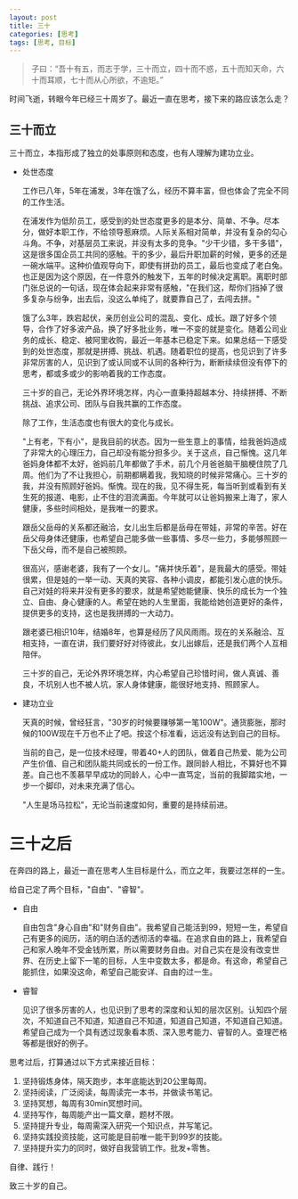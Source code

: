 ```yaml
---
layout: post
title: 三十
categories: [思考]
tags: [思考, 目标]
---
```


> 子曰：“吾十有五，而志于学，三十而立，四十而不惑，五十而知天命，六十而耳顺，七十而从心所欲，不逾矩。”

时间飞逝，转眼今年已经三十周岁了。最近一直在思考，接下来的路应该怎么走？

## 三十而立

三十而立，本指形成了独立的处事原则和态度，也有人理解为建功立业。

- 处世态度

  工作已八年，5年在浦发，3年在饿了么，经历不算丰富，但也体会了完全不同的工作生活。

  在浦发作为低阶员工，感受到的处世态度更多的是本分、简单、不争。尽本分，做好本职工作，不给领导惹麻烦。人际关系相对简单，并没有复杂的勾心斗角。不争，对基层员工来说，并没有太多的竞争。"少干少错，多干多错"，这是很多国企员工共同的感触。干的多少，最后升职加薪的时候，更多的还是一碗水端平。这种价值观导向下，即使有拼劲的员工，最后也变成了老白兔。也正是因为这个原因，在一件意外的触发下，五年的时候决定离职。离职时部门张总说的一句话，现在体会起来非常有感触，"在我们这，帮你们挡掉了很多复杂与纷争，出去后，没这么单纯了，就要靠自己了，去闯去拼。"  

  饿了么3年，跌宕起伏，亲历创业公司的混乱、变化、成长。跟了好多个领导，合作了好多波产品，换了好多批业务，唯一不变的就是变化。随着公司业务的成长、稳定、被阿里收购，最近一年基本已稳定下来。如果总结一下感受到的处世态度，那就是拼搏、挑战、机遇。随着职位的提高，也见识到了许多非常厉害的人，见识到了或认同或不认同的各种行为，断断续续但没有停下的思考，都或多或少的影响着我的工作态度。

  三十岁的自己，无论外界环境怎样，内心一直秉持超越本分、持续拼搏、不断挑战、追求公司、团队与自我共赢的工作态度。

  除了工作，生活态度也有很大的变化与成长。

  "上有老，下有小"，是我目前的状态。因为一些生意上的事情，给我爸妈造成了非常大的心理压力，自己却没有能分担多少。关于这点，自己惭愧。这几年爸妈身体都不太好，爸妈前几年都做了手术，前几个月爸爸脑干脑梗住院了几周。他们为了不让我担心，前期都瞒着我，我知晓的时候非常痛心。三十岁的我，并没有照顾好爸妈。惭愧。现在的我，见不得生死，每当听到或看到有关生死的报道、电影，止不住的泪流满面。今年就可以让爸妈搬来上海了，家人健康，多些时间相处，是我唯一的要求。

  跟岳父岳母的关系都还融洽，女儿出生后都是岳母在带娃，非常的辛苦。好在岳父母身体还健康，也希望自己能多做一些事情、多尽一些力，多能够照顾一下岳父母，而不是自己被照顾。

  很高兴，感谢老婆，我有了一个女儿。"痛并快乐着"，是我最大的感受。带娃很累，但是娃的一举一动、天真的笑容、各种小调皮，都能引发心底的快乐。自己对娃的将来并没有更多的要求，就是希望她能健康、快乐的成长为一个独立、自由、身心健康的人。希望在她的人生里面，我能给她创造更好的条件，提供更多的支持，这也是我拼搏的一大动力。

  跟老婆已相识10年，结婚8年，也算是经历了风风雨雨。现在的关系融洽、互相支持，一直在讲，我们要好好对待彼此，女儿出嫁后，还是我们两个人互相陪伴。

  三十岁的自己，无论外界环境怎样，内心希望自己珍惜时间，做人真诚、善良，不坑别人也不被人坑，家人身体健康，能很好地支持、照顾家人。

- 建功立业

  天真的时候，曾经狂言，"30岁的时候要赚够第一笔100W"。通货膨胀，那时候的100W现在千万也不止了吧。按这个标准看，远远没有达到自己的目标。

  当前的自己，是一位技术经理，带着40+人的团队，做着自己热爱、能为公司产生价值、自己和团队能共同成长的一份工作。跟同龄人相比，不算好也不算差。自己也不羡慕早早成功的同龄人，心中一直笃定，当前的我脚踏实地，一步一个脚印，对未来充满了信心。

  "人生是场马拉松"，无论当前速度如何，重要的是持续前进。

# 三十之后

在奔四的路上，最近一直在思考人生目标是什么，而立之年，我要过怎样的一生。

给自己定了两个目标，"自由"、"睿智"。

- 自由

  自由包含"身心自由"和"财务自由"。我希望自己能活到99，短短一生，希望自己有更多的阅历，活的明白活的透彻活的幸福。在追求自由的路上，我希望自己和家人晚年不受金钱所累，所以需要财务自由。对自己实在是没有改变世界、在历史上留下一笔的目标，人生中变数太多，都是命。有这命，希望自己能抓住，如果没这命，希望自己能安详、自由的过一生。

- 睿智

  见识了很多厉害的人，也见识到了思考的深度和认知的层次区别。认知四个层次，不知道自己不知道，知道自己不知道，知道自己知道，不知道自己知道。希望自己成为一个具有透过现象看本质、深入思考能力、睿智的人。查理芒格等都是很好的例子。

思考过后，打算通过以下方式来接近目标：

1. 坚持锻炼身体，隔天跑步，本年底能达到20公里每周。
2. 坚持阅读，广泛阅读，每周读完一本书，并做读书笔记。
3. 坚持冥想，每周有30min冥想时间。
4. 坚持写作，每周能产出一篇文章，题材不限。
5. 坚持提升专业，每周需深入研究一个知识点，并写笔记。
6. 坚持实践投资技能，这可能是目前唯一能干到99岁的技能。
7. 坚持提升实力的同时，做好自我营销工作。批发+零售。

自律、践行！

致三十岁的自己。